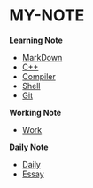# MY-NOTE

**Learning Note**

* [MarkDown](markdown)
* [C++](cpp)
* [Compiler](compiler)
* [Shell](shell)
* [Git](git)

**Working Note**

* [Work](work)

**Daily Note**

* [Daily](daily)
* [Essay](essay)
